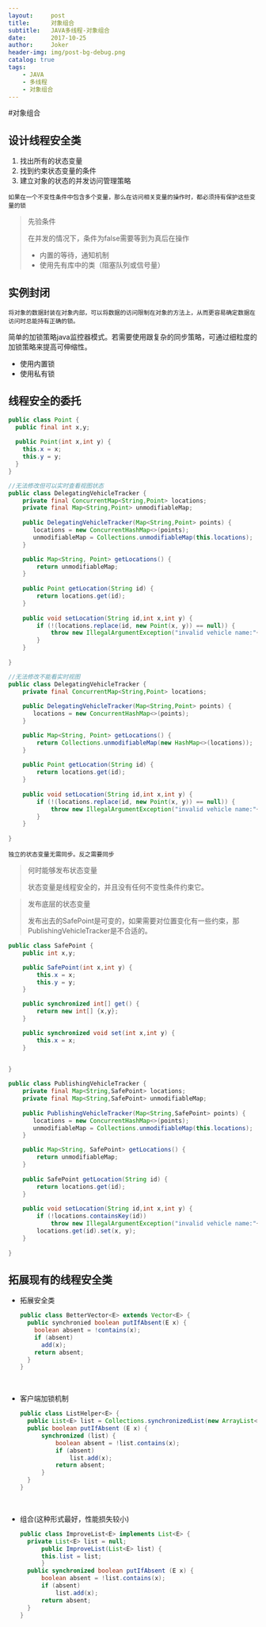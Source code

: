 ```yaml
---
layout:     post
title:      对象组合
subtitle:   JAVA多线程-对象组合
date:       2017-10-25
author:     Joker
header-img: img/post-bg-debug.png
catalog: true
tags:
    - JAVA
    - 多线程
    - 对象组合
---
```


#对象组合

## 设计线程安全类

1. 找出所有的状态变量
2. 找到约束状态变量的条件
3. 建立对象的状态的并发访问管理策略

`如果在一个不变性条件中包含多个变量，那么在访问相关变量的操作时，都必须持有保护这些变量的锁`

> 先验条件
>
> 在并发的情况下，条件为false需要等到为真后在操作
>
> * 内置的等待，通知机制
> * 使用先有库中的类（阻塞队列或信号量）

## 实例封闭

`将对象的数据封装在对象内部，可以将数据的访问限制在对象的方法上，从而更容易确定数据在访问时总能持有正确的锁。`

简单的加锁策略java监控器模式。若需要使用跟复杂的同步策略，可通过细粒度的加锁策略来提高可伸缩性。

* 使用内置锁
* 使用私有锁

## 线程安全的委托

```java
public class Point {
  public final int x,y;
  
  public Point(int x,int y) {
    this.x = x;
    this.y = y;
  }
}


```

```java
//无法修改但可以实时查看视图状态
public class DelegatingVehicleTracker {
	private final ConcurrentMap<String,Point> locations;
	private final Map<String,Point> unmodifiableMap;
	  
	public DelegatingVehicleTracker(Map<String,Point> points) {
	   locations = new ConcurrentHashMap<>(points);
	   unmodifiableMap = Collections.unmodifiableMap(this.locations);
	}

	public Map<String, Point> getLocations() {
		return unmodifiableMap;
	}
	
	public Point getLocation(String id) {
		return locations.get(id);
	}
	
	public void setLocation(String id,int x,int y) {
		if (!(locations.replace(id, new Point(x, y)) == null)) {
			throw new IllegalArgumentException("invalid vehicle name:"+id);
		}
	}
	
}
```

```java
//无法修改不能看实时视图
public class DelegatingVehicleTracker {
	private final ConcurrentMap<String,Point> locations;
	  
	public DelegatingVehicleTracker(Map<String,Point> points) {
	   locations = new ConcurrentHashMap<>(points);
	}

	public Map<String, Point> getLocations() {
		return Collections.unmodifiableMap(new HashMap<>(locations));
	}
	
	public Point getLocation(String id) {
		return locations.get(id);
	}
	
	public void setLocation(String id,int x,int y) {
		if (!(locations.replace(id, new Point(x, y)) == null)) {
			throw new IllegalArgumentException("invalid vehicle name:"+id);
		}
	}
	
}
```

`独立的状态变量无需同步。反之需要同步`

> 何时能够发布状态变量
>
> 状态变量是线程安全的，并且没有任何不变性条件约束它。

> 发布底层的状态变量
>
> 发布出去的SafePoint是可变的，如果需要对位置变化有一些约束，那PublishingVehicleTracker是不合适的。

```java
public class SafePoint {
	public int x,y;

	public SafePoint(int x,int y) {
		this.x = x;
		this.y = y;
	}

	public synchronized int[] get() {
		return new int[] {x,y};
	}

	public synchronized void set(int x,int y) {
		this.x = x;
	}

	
}
```

```java
public class PublishingVehicleTracker {
	private final Map<String,SafePoint> locations;
	private final Map<String,SafePoint> unmodifiableMap;
	  
	public PublishingVehicleTracker(Map<String,SafePoint> points) {
	   locations = new ConcurrentHashMap<>(points);
	   unmodifiableMap = Collections.unmodifiableMap(this.locations);
	}

	public Map<String, SafePoint> getLocations() {
		return unmodifiableMap;
	}
	
	public SafePoint getLocation(String id) {
		return locations.get(id);
	}
	
	public void setLocation(String id,int x,int y) {
		if (!locations.containsKey(id))
			throw new IllegalArgumentException("invalid vehicle name:"+id);
		locations.get(id).set(x, y);
	}
	
}

```





## 拓展现有的线程安全类

- 拓展安全类

  ```java
  public class BetterVector<E> extends Vector<E> {
    public synchronied boolean putIfAbsent(E x) {
      boolean absent = !contains(x);
      if (absent)
        add(x);
      return absent;
    }
  }
  ```

  ​

- 客户端加锁机制

  ```java
  public class ListHelper<E> {
  	public List<E> list = Collections.synchronizedList(new ArrayList<E>());
  	public boolean putIfAbsent (E x) {
  		synchronized (list) {
  			boolean absent = !list.contains(x);
  			if (absent)
  				list.add(x);
  			return absent;
  		}
  	}
  }
  ```

  ​

- 组合(这种形式最好，性能损失较小)

  ```java
  public class ImproveList<E> implements List<E> {
  	private List<E> list = null;
    	public ImproveList(List<E> list) {
        this.list = list;
    	}
  	public synchronized boolean putIfAbsent (E x) {
  		boolean absent = !list.contains(x);
  		if (absent)
  			list.add(x);
  		return absent;
  	}
  }
  ```

  ​